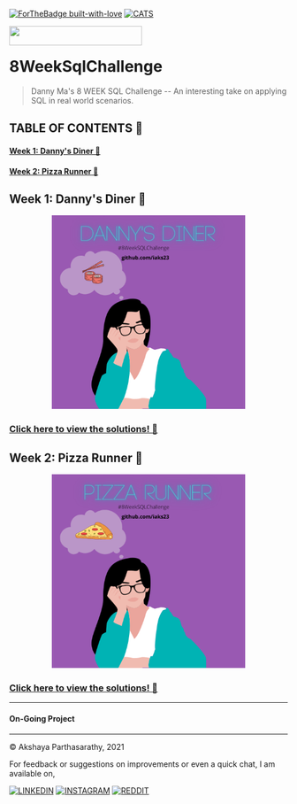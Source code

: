 
[![ForTheBadge built-with-love](http://ForTheBadge.com/images/badges/built-with-love.svg)](https://GitHub.com/Naereen/)        [![CATS](https://forthebadge.com/images/badges/contains-cat-gifs.svg)]()

<img align="left" width="240" height="35" src="https://img.shields.io/badge/Microsoft%20SQL%20Server-CC2927?style=for-the-badge&logo=microsoft%20sql%20server&logoColor=white"> 

<br>


# 8WeekSqlChallenge
> Danny Ma's 8 WEEK SQL Challenge -- An interesting take on applying SQL in real world scenarios. 

  


## TABLE OF CONTENTS 📖

####  [Week 1: Danny's Diner 🍜](#danny's-diner)

####  [Week 2: Pizza Runner 🛵](#pizza-runner)







## Week 1: Danny's Diner 🍜 <a name="danny's-diner"></a>

<p align="center">
  <img width="350" height="350" src="https://github.com/iaks23/8WeekSqlChallenge/blob/main/img/dd.png">
</p>

### [Click here to view the solutions! 🔑](https://github.com/iaks23/8WeekSqlChallenge/tree/main/Week%201%20-%20Danny's%20Diner)

## Week 2: Pizza Runner 🛵 <a name="pizza-runner"></a>

<p align="center">
  <img width="350" height="350" src="https://github.com/iaks23/8WeekSqlChallenge/blob/main/img/pizza.png">
</p>

### [Click here to view the solutions! 🔑](https://github.com/iaks23/8WeekSqlChallenge/tree/main/Week%202%20-%20Pizza%20Runner)

-----------------

#### On-Going Project

-----------------

© Akshaya Parthasarathy, 2021

For feedback or suggestions on improvements or even a quick chat, I am available on,

[![LINKEDIN](https://img.shields.io/badge/LinkedIn-0077B5?style=for-the-badge&logo=linkedin&logoColor=white)](https://www.linkedin.com/in/akshaya-parthasarathy23)
[![INSTAGRAM](https://img.shields.io/badge/Instagram-E4405F?style=for-the-badge&logo=instagram&logoColor=white)](https://www.instagram.com/aks_sarathy/)
[![REDDIT](https://img.shields.io/badge/Reddit-FF4500?style=for-the-badge&logo=reddit&logoColor=white)](https://www.reddit.com/user/longstoryshort_)


